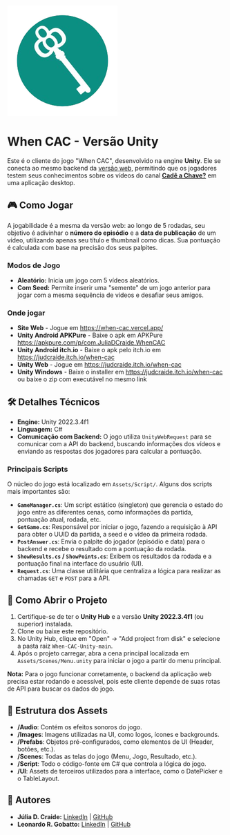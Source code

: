 ![Logo](https://raw.githubusercontent.com/JuDCraide/When-CAC/main/frontend/public/images/logo-no-bg.png)

# When CAC - Versão Unity

Este é o cliente do jogo "When CAC", desenvolvido na engine **Unity**. Ele se conecta ao mesmo backend da [versão web](https://github.com/JuDCraide/When-CAC), permitindo que os jogadores testem seus conhecimentos sobre os vídeos do canal **[Cadê a Chave?](https://www.youtube.com/@cadeachave)** em uma aplicação desktop.

## 🎮 Como Jogar

A jogabilidade é a mesma da versão web: ao longo de 5 rodadas, seu objetivo é adivinhar o **número do episódio** e a **data de publicação** de um vídeo, utilizando apenas seu título e thumbnail como dicas. Sua pontuação é calculada com base na precisão dos seus palpites.

### Modos de Jogo
* **Aleatório:** Inicia um jogo com 5 vídeos aleatórios.
* **Com Seed:** Permite inserir uma "semente" de um jogo anterior para jogar com a mesma sequência de vídeos e desafiar seus amigos.

### Onde jogar
* **Site Web** - Jogue em https://when-cac.vercel.app/
* **Unity Android APKPure** - Baixe o apk em APKPure https://apkpure.com/p/com.JuliaDCraide.WhenCAC
* **Unity Android itch.io** - Baixe o apk pelo itch.io em https://judcraide.itch.io/when-cac
* **Unity Web** - Jogue em https://judcraide.itch.io/when-cac
* **Unity Windows** - Baixe o installer em https://judcraide.itch.io/when-cac ou baixe o zip com executável no mesmo link

## 🛠️ Detalhes Técnicos

* **Engine:** Unity 2022.3.4f1
* **Linguagem:** C#
* **Comunicação com Backend:** O jogo utiliza `UnityWebRequest` para se comunicar com a API do backend, buscando informações dos vídeos e enviando as respostas dos jogadores para calcular a pontuação.

### Principais Scripts

O núcleo do jogo está localizado em `Assets/Script/`. Alguns dos scripts mais importantes são:

* **`GameManager.cs`**: Um script estático (singleton) que gerencia o estado do jogo entre as diferentes cenas, como informações da partida, pontuação atual, rodada, etc.
* **`GetGame.cs`**: Responsável por iniciar o jogo, fazendo a requisição à API para obter o UUID da partida, a seed e o vídeo da primeira rodada.
* **`PostAnswer.cs`**: Envia o palpite do jogador (episódio e data) para o backend e recebe o resultado com a pontuação da rodada.
* **`ShowResults.cs` / `ShowPoints.cs`**: Exibem os resultados da rodada e a pontuação final na interface do usuário (UI).
* **`Request.cs`**: Uma classe utilitária que centraliza a lógica para realizar as chamadas `GET` e `POST` para a API.

## 🚀 Como Abrir o Projeto

1.  Certifique-se de ter o **Unity Hub** e a versão **Unity 2022.3.4f1** (ou superior) instalada.
2.  Clone ou baixe este repositório.
3.  No Unity Hub, clique em "Open" -> "Add project from disk" e selecione a pasta raiz `When-CAC-Unity-main`.
4.  Após o projeto carregar, abra a cena principal localizada em `Assets/Scenes/Menu.unity` para iniciar o jogo a partir do menu principal.

**Nota:** Para o jogo funcionar corretamente, o backend da aplicação web precisa estar rodando e acessível, pois este cliente depende de suas rotas de API para buscar os dados do jogo.

## 📂 Estrutura dos Assets

* **/Audio**: Contém os efeitos sonoros do jogo.
* **/Images**: Imagens utilizadas na UI, como logos, ícones e backgrounds.
* **/Prefabs**: Objetos pré-configurados, como elementos de UI (Header, botões, etc.).
* **/Scenes**: Todas as telas do jogo (Menu, Jogo, Resultado, etc.).
* **/Script**: Todo o código-fonte em C# que controla a lógica do jogo.
* **/UI**: Assets de terceiros utilizados para a interface, como o DatePicker e o TableLayout.

## 👥 Autores

* **Júlia D. Craide:** [LinkedIn](https://www.linkedin.com/in/juliadcraide/) | [GitHub](https://github.com/JuDCraide)
* **Leonardo R. Gobatto:** [LinkedIn](https://www.linkedin.com/in/leonardorgobatto/) | [GitHub](https://github.com/lrgobatto)
